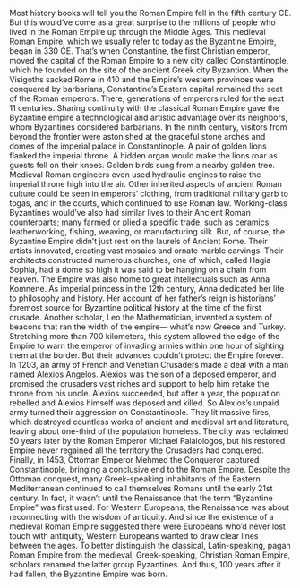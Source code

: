 Most history books will tell you the Roman Empire fell in the fifth century CE. But this would’ve come as a great surprise to the millions of people who lived in the Roman Empire up through the Middle Ages. This medieval Roman Empire, which we usually refer  to today as the Byzantine Empire, began in 330 CE. That’s when Constantine, the first Christian emperor, moved the capital of the Roman Empire  to a new city called Constantinople, which he founded on the site of the ancient Greek city Byzantion. When the Visigoths sacked Rome in 410 and the Empire’s western provinces  were conquered by barbarians, Constantine’s Eastern capital remained  the seat of the Roman emperors. There, generations of emperors ruled  for the next 11 centuries. Sharing continuity with  the classical Roman Empire gave the Byzantine empire a technological and artistic advantage over its neighbors, whom Byzantines considered barbarians. In the ninth century,  visitors from beyond the frontier were astonished  at the graceful stone arches and domes of the imperial palace in Constantinople. A pair of golden lions flanked  the imperial throne. A hidden organ would make the lions  roar as guests fell on their knees. Golden birds sung from a nearby golden tree. Medieval Roman engineers  even used hydraulic engines to raise the imperial throne  high into the air. Other inherited aspects  of ancient Roman culture could be seen in emperors’ clothing, from traditional military garb to togas, and in the courts, which continued to use Roman law. Working-class Byzantines would’ve also  had similar lives to their Ancient Roman counterparts; many farmed or plied a specific trade, such as ceramics, leatherworking, fishing, weaving, or manufacturing silk. But, of course, the Byzantine Empire didn’t just rest  on the laurels of Ancient Rome. Their artists innovated, creating vast  mosaics and ornate marble carvings. Their architects constructed numerous churches, one of which, called Hagia Sophia, had a dome so high it was said to be hanging on a chain from heaven. The Empire was also home to great intellectuals such as Anna Komnene. As imperial princess in the 12th century, Anna dedicated her life  to philosophy and history. Her account of her father’s reign is historians’ foremost source for Byzantine political history  at the time of the first crusade. Another scholar, Leo the Mathematician, invented a system of beacons that ran the width of the empire— what’s now Greece and Turkey. Stretching more than 700 kilometers, this system allowed the edge of the Empire to warn the emperor of invading armies within one hour of sighting them at the border. But their advances couldn’t  protect the Empire forever. In 1203, an army of French  and Venetian Crusaders made a deal with a man  named Alexios Angelos. Alexios was the son of a deposed emperor, and promised the crusaders vast riches and support to help him retake  the throne from his uncle. Alexios succeeded, but after a year, the population rebelled and Alexios  himself was deposed and killed. So Alexios’s unpaid army turned  their aggression on Constantinople. They lit massive fires, which destroyed countless works of ancient and medieval art and literature, leaving about one-third  of the population homeless. The city was reclaimed 50 years later  by the Roman Emperor Michael Palaiologos, but his restored Empire never regained all the territory the Crusaders had conquered. Finally, in 1453, Ottoman Emperor Mehmed the Conqueror captured Constantinople, bringing a conclusive end  to the Roman Empire. Despite the Ottoman conquest, many Greek-speaking inhabitants  of the Eastern Mediterranean continued to call themselves Romans  until the early 21st century. In fact, it wasn’t until the Renaissance that the term “Byzantine Empire”  was first used. For Western Europeans, the Renaissance was about  reconnecting with the wisdom of antiquity. And since the existence of a medieval Roman Empire suggested there were Europeans  who’d never lost touch with antiquity, Western Europeans wanted to draw  clear lines between the ages. To better distinguish the classical,  Latin-speaking, pagan Roman Empire from the medieval,  Greek-speaking, Christian Roman Empire, scholars renamed  the latter group Byzantines. And thus, 100 years after it had fallen, the Byzantine Empire was born. 